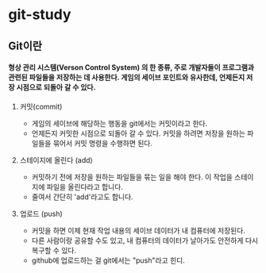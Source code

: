 # git-study
## Git이란  
#### 형상 관리 시스템(Verson Control System) 의 한 종류, 주로 개발자들이 프로그램과 관련된 파일들을 저장하는 데 사용한다. 게임의 세이브 포인트와 유사한데, 언제든지 저장 시점으로 되돌아 갈 수 있다.    
  
1. 커밋(commit)  
    * 게임의 세이브에 해당하는 행동을 git에서는 커밋이라고 한다.  
    * 언제든지 커밋한 시점으로 되돌아 갈 수 있다. 커밋을 하려면 저장을 원하는 파일들을 묶어서 커밋 명령을 수행하면 된다.  
  

2. 스테이지에 올린다 (add)
    * 커밋하기 전에 저장을 원하는 파일들을 묶는 일을 해야 한다. 이 작업을 스테이지에 파일을 올린다라고 합니다.  
    * 줄여서 간단히 'add'라고도 합니다.  
  
3. 업로드 (push)  
    * 커밋을 하면 이제 현재 작업 내용의 세이브 데이터가 내 컴퓨터에 저장된다.  
    * 다른 사람이랑 공유할 수도 있고, 내 컴퓨터의 데이터가 날아가도 안전하게 다시 복구할 수 있다.  
    * github에 업로드하는 걸 git에서는 "push"라고 힌디.  
  
  

